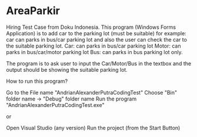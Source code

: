 # AreaParkir
Hiring Test Case from Doku Indonesia. This program (Windows Forms Application) is to add car to the parking lot (must be suitable) for example: car can parks in bus/car parking lot and also the user can check the car to the suitable parking lot.
Car: can parks in bus/car parking lot
Motor: can parks in bus/car/motor parking lot
Bus: can parks in bus parking lot only.

The program is to ask user to input the Car/Motor/Bus in the textbox and the output should be showing the suitable parking lot.

How to run this program?

Go to the File name "AndrianAlexanderPutraCodingTest"
Choose "Bin" folder name -> "Debug" folder name
Run the program "AndrianAlexanderPutraCodingTest.exe"

or

Open Visual Studio (any version)
Run the project (from the Start Button)

